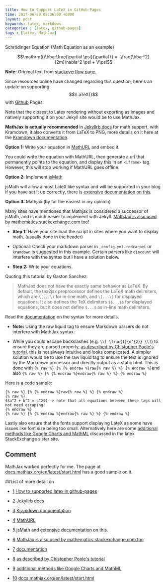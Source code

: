 ```yaml
---
title: How to Support LaTeX in GitHub-Pages
time: 2017-06-29 08:36:00 +0800
layout: post
keywords: latex, markdown
categories : [latex, github-pages]
tags : [latex, MathJax]
---
```


Schrödinger Equation (Math Equation as an example)

$$\mathrm{i}\hbar\frac{\partial \psi}{\partial t} = 
-\frac{\hbar^2}{2m}\nabla^2 \psi + V\psi$$

**Note:** Original text from [stackoverflow page][1].

Since resources online have changed regarding this question, here's an update on supporting $$\LaTeX{}$$ with [Github](https://github.com/ishxiao/blog) Pages.

Note that the closest to Latex rendering without exporting as images and natively supporting it on your Jekyll site would be to use MathJax.
 
**MathJax is actually recommended** in [Jekyllrb docs][2] for math support, with Kramdown, it also converts it from LaTeX to PNG, more details on it here at the [Kramdown documentation][3].

**Option 1:** Write your equation in [MathURL][4] and embed it.

You could write the equation with MathURL, then generate a url that permanently points to the equation, and display this in an `<iframe>` tag. However, this will stop working if MathURL goes offline.
 
**Option 2:** Implement [jsMath][5]

jsMath will allow almost LateX like syntax and will be supported in your blog if you have set it up correctly, there is [extensive documentation on this][6].
 
**Option 3:** Mathjax (by far the easiest in my opinion)

Many sites have mentioned that Mathjax is considered a successor of jsMath, and is much easier to implement with Jekyll. [MathJax is also used by mathematics.stackexchange.com too!][7]

  - **Step 1:** Have your site load the script in sites where you want to display math. (usually done in the header)

  - Optional: Check your markdown parser in `_config.yml`. `redcarpet` or `kramdown` is suggested in this example. Certain parsers like `discount` will interfere with the syntax but I have a solution below.

  - **Step 2:** Write your equations.
 
Quoting this tutorial by Gaston Sanchez:

>MathJax does not have the exactly same behavior as LaTeX. By default, the tex2jax preprocessor defines the LaTeX math delimiters, which are `\(...\)` for in-line math, and `\[...\]` for displayed equations. It also defines the TeX delimiters `$$...$$` for displayed equations, but it does not define `$...$` as in-line math delimiters.

Read the [documentation][8] on the syntax for more details.

  - **Note:** Using the raw liquid tag to ensure Markdown parsers do not interfere with MathJax syntax.

  - While you could escape backslashes (e.g.
  `\\[ \frac{1}{n^{2}} \\]`) to ensure they are parsed properly, [as described by Chistopher Poole's tutorial][9], this is not always intuitive and looks complicated. A simpler solution would be to use the raw liquid tag to ensure the text is ignored by the Markdown processor and directly output as a static html. This is done with ```{% raw %} {% {% endraw %}raw{% raw %} %} {% endraw %}```and also ```{% raw %} {% {% endraw %}endraw{% raw %} %} {% endraw %}```
 
Here is a code sample:

	{% raw %} {% {% endraw %}raw{% raw %} %} {% endraw %}
	{% raw %} 	
	$$a^2 + b^2 = c^2$$--> note that all equations between these tags will not need escaping!	
	{% endraw %}
	{% raw %} {% {% endraw %}endraw{% raw %} %} {% endraw %}

Lastly also ensure that the fonts support displaying LateX as some have issues like font size being too small. Alternatively here are some [additional methods like Google Charts and MathML][10] discussed in the latex StackExchange sister site.

## Comment

MathJax worked perfectly for me. The page at [docs.mathjax.org/en/latest/start.html][11] has a good sample on it. 

##List of more detail on
 
 - [1] [How to supported latex in github-pages][1]

 - [2] [Jekyllrb docs][2]

 - [3] [Kramdown documentation][3]

 - [4] [MathURL][4]

 - [5] [jsMath][5] and [extensive documentation on this][6].

 - [6] [MathJax is also used by mathematics.stackexchange.com too][7] 

 - [7] [documentation][8]

 - [8] [as described by Chistopher Poole's tutorial][9]

 - [9] [additional methods like Google Charts and MathML][10]
 
 - [10] [docs.mathjax.org/en/latest/start.html][11] 



   [1]: https://stackoverflow.com/questions/26275645/how-to-supported-latex-in-github-pages?nsukey=2P7r03Z%2FcezxSxknF8RFe7vXJowzuM%2Fy7IWMjNaMtQHZPDxWiBlmNP6g2ns2%2FRJ%2F2sbZ6gWDb2RoMumf3aiBxRgo3iE6fLyNhTvNmKVxuDFeMDT7JE8Wgpz%2B7yFD%2BC1x8oAA7jUE9%2FtCQ%2BnT1EjtVQ%3D%3D

   [2]: http://jekyllrb.com/docs/extras/#math-support

   [3]: http://kramdown.gettalong.org/converter/html.html#math-support

   [4]: http://mathurl.com/

   [5]: http://www.math.union.edu/~dpvc/jsmath/

   [6]: http://www.math.union.edu/~dpvc/jsMath/authors/installation.html

   [7]: https://math.stackexchange.com/editing-help

   [8]: http://docs.mathjax.org/en/latest/

   [9]: http://christopherpoole.github.io/using-mathjax-on-github-pages/

   [10]: https://tex.stackexchange.com/questions/129/embedding-latex-equations-into-a-webpage

   [11]: http://docs.mathjax.org/en/latest/start.html